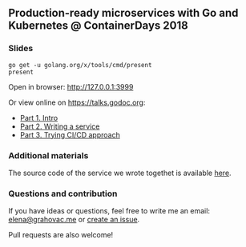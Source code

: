 ## Production-ready microservices with Go and Kubernetes @ ContainerDays 2018

### Slides

```
go get -u golang.org/x/tools/cmd/present
present
```

Open in browser: http://127.0.0.1:3999

Or view online on https://talks.godoc.org:

- [Part 1. Intro](https://talks.godoc.org/github.com/k8s-community/container-days/01-intro.slide#1)
- [Part 2. Writing a service](https://talks.godoc.org/github.com/k8s-community/container-days/02-writing%20servies.slide#1)
- [Part 3. Trying CI/CD approach](https://talks.godoc.org/github.com/k8s-community/container-days/03-cicd-pipelines.slide#1)

### Additional materials

The source code of the service we wrote togethet is available [here](https://github.com/rumyantseva/cdays).

### Questions and contribution

If you have ideas or questions, feel free to write me an email: elena@grahovac.me or [create an issue](https://github.com/k8s-community/container-days/issues).

Pull requests are also welcome!
